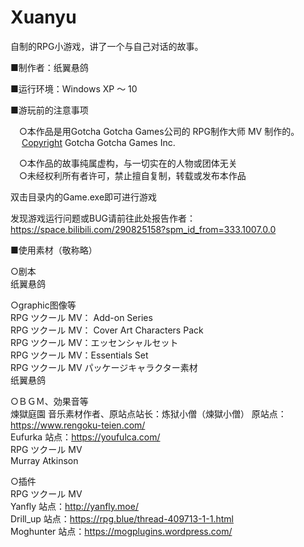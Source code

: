 # Xuanyu
自制的RPG小游戏，讲了一个与自己对话的故事。

■制作者：纸翼悬鸽

■运行环境：Windows XP ～ 10

■游玩前的注意事项

　○本作品是用Gotcha Gotcha Games公司的 RPG制作大师 MV 制作的。  
&emsp; [Copyright](C) Gotcha Gotcha Games Inc.  
  
　○本作品的故事纯属虚构，与一切实在的人物或团体无关  
　○未经权利所有者许可，禁止擅自复制，转载或发布本作品  

双击目录内的Game.exe即可进行游戏  



发现游戏运行问题或BUG请前往此处报告作者：  
https://space.bilibili.com/290825158?spm_id_from=333.1007.0.0



■使用素材（敬称略）

○剧本  
纸翼悬鸽

○graphic图像等  
RPG ツクール MV： Add-on Series  
RPG ツクール MV： Cover Art Characters Pack  
RPG ツクール MV：エッセンシャルセット  
RPG ツクール MV：Essentials Set  
RPG ツクール MV パッケージキャラクター素材  
纸翼悬鸽  

○ＢＧＭ、効果音等  
煉獄庭園  音乐素材作者、原站点站长：炼狱小僧（煉獄小僧） 原站点：https://www.rengoku-teien.com/  
Eufurka  站点：https://youfulca.com/  
RPG ツクール MV  
Murray Atkinson  

○插件  
RPG ツクール MV   
Yanfly 站点：http://yanfly.moe/  
Drill_up 站点：https://rpg.blue/thread-409713-1-1.html  
Moghunter  站点：https://mogplugins.wordpress.com/  
